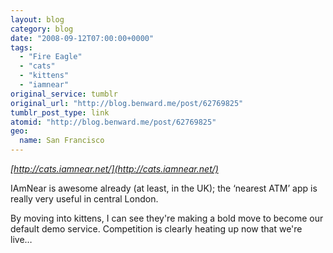 ```yaml
---
layout: blog
category: blog
date: "2008-09-12T07:00:00+0000"
tags:
  - "Fire Eagle"
  - "cats"
  - "kittens"
  - "iamnear"
original_service: tumblr
original_url: "http://blog.benward.me/post/62769825"
tumblr_post_type: link
atomid: "http://blog.benward.me/post/62769825"
geo:
  name: San Francisco
---
```

*[http://cats.iamnear.net/](http://cats.iamnear.net/)*

IAmNear is awesome already (at least, in the UK); the ‘nearest ATM’ app is really very useful in central London.

By moving into kittens, I can see they're making a bold move to become our default demo service. Competition is clearly heating up now that we're live…